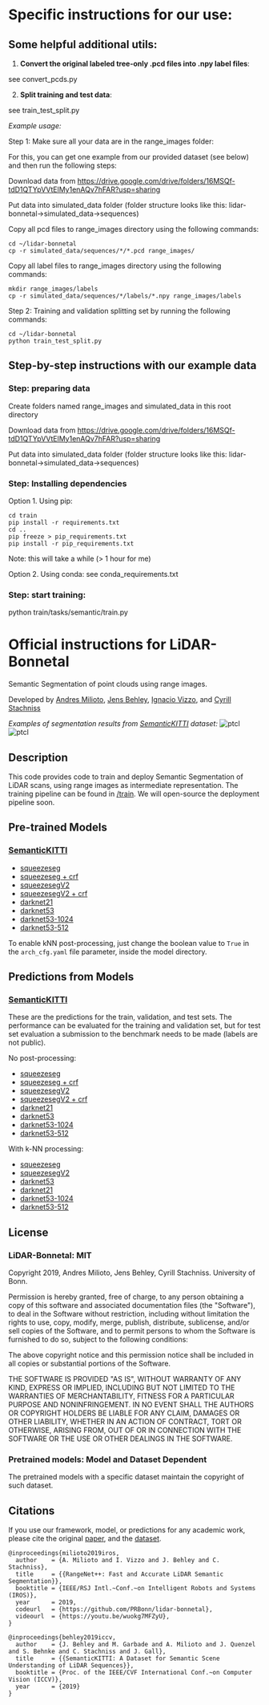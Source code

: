 
# Specific instructions for our use:

## Some helpful additional utils:

1. **Convert the original labeled tree-only .pcd files into .npy label files**: 

see convert_pcds.py

2. **Split training and test data**: 

see train_test_split.py

_Example usage:_

Step 1: Make sure all your data are in the range_images folder:

For this, you can get one example from our provided dataset (see below) and then run the following steps:

Download data from https://drive.google.com/drive/folders/16MSQf-tdD1QTYpVVtElMy1enAQv7hFAR?usp=sharing

Put data into simulated_data folder (folder structure looks like this: lidar-bonnetal->simulated_data->sequences)

Copy all pcd files to range_images directory using the following commands:
```
cd ~/lidar-bonnetal
cp -r simulated_data/sequences/*/*.pcd range_images/
```

Copy all label files to range_images directory using the following commands:
```
mkdir range_images/labels
cp -r simulated_data/sequences/*/labels/*.npy range_images/labels
```

Step 2: Training and validation splitting set by running the following commands:
```
cd ~/lidar-bonnetal
python train_test_split.py
```


## Step-by-step instructions with our example data

### Step: preparing data
Create folders named range_images and simulated_data in this root directory 

Download data from https://drive.google.com/drive/folders/16MSQf-tdD1QTYpVVtElMy1enAQv7hFAR?usp=sharing

Put data into simulated_data folder (folder structure looks like this: lidar-bonnetal->simulated_data->sequences)

### Step: Installing dependencies
Option 1. Using pip:
```
cd train
pip install -r requirements.txt
cd ..
pip freeze > pip_requirements.txt
pip install -r pip_requirements.txt 
```
Note: this will take a while (> 1 hour for me)

Option 2. Using conda: see conda_requirements.txt

### Step: start training:
python train/tasks/semantic/train.py






# Official instructions for LiDAR-Bonnetal

Semantic Segmentation of point clouds using range images.

Developed by [Andres Milioto](http://www.ipb.uni-bonn.de/people/andres-milioto/), [Jens Behley](http://www.ipb.uni-bonn.de/people/jens-behley/), [Ignacio Vizzo](http://www.ipb.uni-bonn.de/people/ignacio-vizzo/), and [Cyrill Stachniss](http://www.ipb.uni-bonn.de/people/cyrill-stachniss/)

_Examples of segmentation results from [SemanticKITTI](http://semantic-kitti.org) dataset:_
![ptcl](pics/semantic-ptcl.gif)
![ptcl](pics/semantic-proj.gif)

## Description

This code provides code to train and deploy Semantic Segmentation of LiDAR scans, using range images as intermediate representation. The training pipeline can be found in [/train](train/). We will open-source the deployment pipeline soon.

## Pre-trained Models

### [SemanticKITTI](http://semantic-kitti.org)

- [squeezeseg](http://www.ipb.uni-bonn.de/html/projects/bonnetal/lidar/semantic/models/squeezeseg.tar.gz)
- [squeezeseg + crf](http://www.ipb.uni-bonn.de/html/projects/bonnetal/lidar/semantic/models/squeezeseg-crf.tar.gz)
- [squeezesegV2](http://www.ipb.uni-bonn.de/html/projects/bonnetal/lidar/semantic/models/squeezesegV2.tar.gz)
- [squeezesegV2 + crf](http://www.ipb.uni-bonn.de/html/projects/bonnetal/lidar/semantic/models/squeezesegV2-crf.tar.gz)
- [darknet21](http://www.ipb.uni-bonn.de/html/projects/bonnetal/lidar/semantic/models/darknet21.tar.gz)
- [darknet53](http://www.ipb.uni-bonn.de/html/projects/bonnetal/lidar/semantic/models/darknet53.tar.gz)
- [darknet53-1024](http://www.ipb.uni-bonn.de/html/projects/bonnetal/lidar/semantic/models/darknet53-1024.tar.gz)
- [darknet53-512](http://www.ipb.uni-bonn.de/html/projects/bonnetal/lidar/semantic/models/darknet53-512.tar.gz)

To enable kNN post-processing, just change the boolean value to `True` in the `arch_cfg.yaml` file parameter, inside the model directory.
  
## Predictions from Models

### [SemanticKITTI](http://semantic-kitti.org)

These are the predictions for the train, validation, and test sets. The performance can be evaluated for the training and validation set, but for test set evaluation a submission to the benchmark needs to be made (labels are not public).

No post-processing:
- [squeezeseg](http://www.ipb.uni-bonn.de/html/projects/bonnetal/lidar/semantic/predictions/squeezeseg.tar.gz)
- [squeezeseg + crf](http://www.ipb.uni-bonn.de/html/projects/bonnetal/lidar/semantic/predictions/squeezeseg-crf.tar.gz)
- [squeezesegV2](http://www.ipb.uni-bonn.de/html/projects/bonnetal/lidar/semantic/predictions/squeezesegV2.tar.gz)
- [squeezesegV2 + crf](http://www.ipb.uni-bonn.de/html/projects/bonnetal/lidar/semantic/predictions/squeezesegV2-crf.tar.gz)
- [darknet21](http://www.ipb.uni-bonn.de/html/projects/bonnetal/lidar/semantic/predictions/darknet21.tar.gz)
- [darknet53](http://www.ipb.uni-bonn.de/html/projects/bonnetal/lidar/semantic/predictions/darknet53.tar.gz)
- [darknet53-1024](http://www.ipb.uni-bonn.de/html/projects/bonnetal/lidar/semantic/predictions/darknet53-1024.tar.gz)
- [darknet53-512](http://www.ipb.uni-bonn.de/html/projects/bonnetal/lidar/semantic/predictions/darknet53-512.tar.gz)

With k-NN processing:
- [squeezeseg](http://www.ipb.uni-bonn.de/html/projects/bonnetal/lidar/semantic/predictions/squeezeseg-knn.tar.gz)
- [squeezesegV2](http://www.ipb.uni-bonn.de/html/projects/bonnetal/lidar/semantic/predictions/squeezesegV2-knn.tar.gz)
- [darknet53](http://www.ipb.uni-bonn.de/html/projects/bonnetal/lidar/semantic/predictions/darknet53-knn.tar.gz)
- [darknet21](http://www.ipb.uni-bonn.de/html/projects/bonnetal/lidar/semantic/predictions/darknet21-knn.tar.gz)
- [darknet53-1024](http://www.ipb.uni-bonn.de/html/projects/bonnetal/lidar/semantic/predictions/darknet53-1024-knn.tar.gz)
- [darknet53-512](http://www.ipb.uni-bonn.de/html/projects/bonnetal/lidar/semantic/predictions/darknet53-512-knn.tar.gz)

## License

### LiDAR-Bonnetal: MIT

Copyright 2019, Andres Milioto, Jens Behley, Cyrill Stachniss. University of Bonn.

Permission is hereby granted, free of charge, to any person obtaining a copy of this software and associated documentation files (the "Software"), to deal in the Software without restriction, including without limitation the rights to use, copy, modify, merge, publish, distribute, sublicense, and/or sell copies of the Software, and to permit persons to whom the Software is furnished to do so, subject to the following conditions:

The above copyright notice and this permission notice shall be included in all copies or substantial portions of the Software.

THE SOFTWARE IS PROVIDED "AS IS", WITHOUT WARRANTY OF ANY KIND, EXPRESS OR IMPLIED, INCLUDING BUT NOT LIMITED TO THE WARRANTIES OF MERCHANTABILITY, FITNESS FOR A PARTICULAR PURPOSE AND NONINFRINGEMENT. IN NO EVENT SHALL THE AUTHORS OR COPYRIGHT HOLDERS BE LIABLE FOR ANY CLAIM, DAMAGES OR OTHER LIABILITY, WHETHER IN AN ACTION OF CONTRACT, TORT OR OTHERWISE, ARISING FROM, OUT OF OR IN CONNECTION WITH THE SOFTWARE OR THE USE OR OTHER DEALINGS IN THE SOFTWARE.

### Pretrained models: Model and Dataset Dependent

The pretrained models with a specific dataset maintain the copyright of such dataset.

## Citations

If you use our framework, model, or predictions for any academic work, please cite the original [paper](http://www.ipb.uni-bonn.de/wp-content/papercite-data/pdf/milioto2019iros.pdf), and the [dataset](http://semantic-kitti.org).

```
@inproceedings{milioto2019iros,
  author    = {A. Milioto and I. Vizzo and J. Behley and C. Stachniss},
  title     = {{RangeNet++: Fast and Accurate LiDAR Semantic Segmentation}},
  booktitle = {IEEE/RSJ Intl.~Conf.~on Intelligent Robots and Systems (IROS)},
  year      = 2019,
  codeurl   = {https://github.com/PRBonn/lidar-bonnetal},
  videourl  = {https://youtu.be/wuokg7MFZyU},
}
```

```
@inproceedings{behley2019iccv,
  author    = {J. Behley and M. Garbade and A. Milioto and J. Quenzel and S. Behnke and C. Stachniss and J. Gall},
  title     = {{SemanticKITTI: A Dataset for Semantic Scene Understanding of LiDAR Sequences}},
  booktitle = {Proc. of the IEEE/CVF International Conf.~on Computer Vision (ICCV)},
  year      = {2019}
}
```
